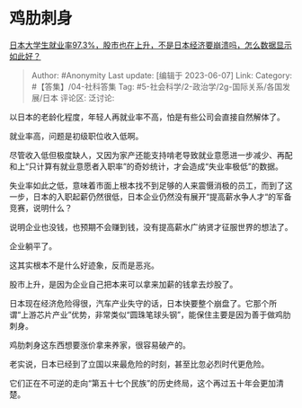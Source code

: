 # 鸡肋刺身
[日本大学生就业率97.3%，股市也在上升，不是日本经济要崩溃吗，怎么数据显示如此好？](https://www.zhihu.com/question/604528939/answer/3062154627)

> Author: #Anonymity
> Last update: [编辑于 2023-06-07]
> Link:
> Category: #【答集】/04-社科答集
> Tag: #5-社会科学/2-政治学/2g-国际关系/各国发展/日本 
> 评论区:
> 泛讨论:

以日本的老龄化程度，年轻人再就业率不高，怕是有些公司会直接自然解体了。

就业率高，问题是初级职位收入低啊。

尽管收入低但极度缺人，又因为家产还能支持啃老导致就业意愿进一步减少、再配和上“只计算有就业意愿者入职率”的奇妙统计，才会造成“失业率极低”的数据。

失业率如此之低，意味着市面上根本找不到足够的人来震慑消极的员工，而到了这一步，日本的入职起薪仍然很低，日本企业仍然没有展开“提高薪水争人才“的军备竞赛，说明什么？

说明企业也没钱，也预期不会赚到钱，没有提高薪水广纳贤才征服世界的想法了。

企业躺平了。

这其实根本不是什么好迹象，反而是恶兆。

股市上升，是因为企业自己把本来可以拿来加薪的钱拿去炒股了。

日本现在经济危险得很，汽车产业失守的话，日本快要整个崩盘了。它那个所谓“上游芯片产业”优势，非常类似“圆珠笔球头钢”，能保住主要是因为善于做鸡肋刺身。

鸡肋刺身这东西想要涨价拿来养家，很容易破产的。

老实说，日本已经到了立国以来最危险的时刻，甚至比忽必烈时代更危险。

它们正在不可逆的走向“第五十七个民族”的历史终局，这个再过五十年会更加清楚。
